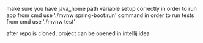 make sure you have java_home path variable setup correctly
in order to run app from cmd use './mvnw spring-boot:run' command
in order to run tests from cmd use './mvnw test'

after repo is cloned, project can be opened in intellij idea 